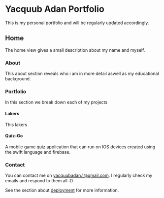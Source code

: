 # Yacquub Adan Portfolio

This is my personal portfolio and will be regularly updated accordingly.

## Home

The home view gives a small description about my name and myself.

### About

This about section reveals who i am in more detail aswell as my educational background.

### Portfolio

In this section we break down each of my projects

#### Lakers

This lakers

#### Quiz-Go

A mobile game quiz application that can run on IOS devices created using the swift language and firebase.

### Contact

You can contact me on yacquubadan.1@gmail.com. I regularly check my emails and respond to them all :D.

See the section about [deployment](https://facebook.github.io/create-react-app/docs/deployment) for more information.

